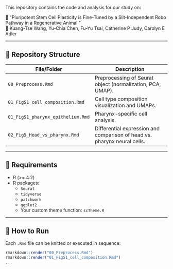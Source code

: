 
This repository contains the code and analysis for our study on:

📄 "Pluripotent Stem Cell Plasticity is Fine-Tuned by a Slit-Independent Robo Pathway in a Regenerative Animal "  
🧬 Kuang-Tse Wang, Yu-Chia Chen, Fu-Yu Tsai, Catherine P Judy, Carolyn E Adler

---

## 📁 Repository Structure

| File/Folder                      | Description |
|----------------------------------|-------------|
| `00_Preprocess.Rmd`              | Preprocessing of Seurat object (normalization, PCA, UMAP). |
| `01_FigS1_cell_composition.Rmd`  | Cell type composition visualization and UMAPs. |
| `01_FigS1_pharynx_epithelium.Rmd`| Pharynx-specific cell analysis. |
| `02_Fig5_Head_vs_pharynx.Rmd`    | Differential expression and comparison of head vs. pharynx neural cells. |

---

## 🔧 Requirements

- R (>= 4.2)
- R packages:
  - `Seurat`
  - `tidyverse`
  - `patchwork`
  - `ggplot2`
  - Your custom theme function: `scTheme.R`

---

## 🚀 How to Run

Each `.Rmd` file can be knitted or executed in sequence:

```r
rmarkdown::render("00_Preprocess.Rmd")
rmarkdown::render("01_FigS1_cell_composition.Rmd")
...
